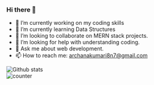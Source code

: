 ### Hi there 👋

<!--
**Archana550/Archana550** is a ✨ _special_ ✨ repository because its `README.md` (this file) appears on your GitHub profile.

Here are some ideas to get you started:
-->

- 🔭 I’m currently working on my coding skills
- 🌱 I’m currently learning Data Structures
- 👯 I’m looking to collaborate on MERN stack projects.
- 🤔 I’m looking for help with understanding coding.
- 💬 Ask me about web development.
- 📫 How to reach me: archanakumari8n7@gmail.com

![Github stats](https://github-readme-stats.vercel.app/api?username=Archana550)
</br>
![counter](https://[https://enxkje2a26weqd1.m.pipedream.net].m.pipedream.net)
